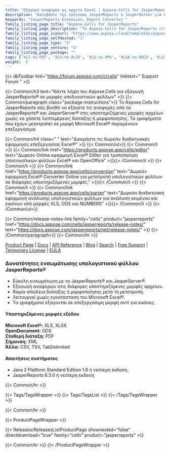 ```yaml
---
title: "Εξαγωγή αναφορών ως αρχεία Excel | Aspose.Cells for JasperReports®"
description: "Κατεβάστε την επέκταση JasperReports & JasperServer για Excel. Προσφέρει εξαγωγή αναφορών σε μορφές Microsoft Excel XLS, XLSX, PDF, ODS, TXT και SpreadsheetML χωρίς χρήση του Microsoft Excel."
keywords: "JasperReports Extension, Report Converter "
family_listing_page_title: "Aspose.Cells for JasperReports"
family_listing_page_description: "Το Aspose.Cells for JasperReports είναι μια ευέλικτη επέκταση JasperReports και JasperServer που επιτρέπει την εξαγωγή αναφορών σε μορφές Microsoft Excel XLS, XLSX, PDF, ODS, TXT και SpreadsheetML χωρίς χρήση του Microsoft Excel. Λειτουργεί ως εναλλακτική λύση στον αρχικό εξαγωγέα Microsoft Excel του JasperReports, καθώς και εξαλείφει την εξάρτηση από τη βιβλιοθήκη POI."
family_listing_page_iconurl: "https://www.aspose.cloud/templates/aspose/App_Themes/V3/images/cells/272x272/aspose_cells-for-jasperreports.png"
family_listing_page_selfHosted: "1"
family_listing_page_type: "2"
family_listing_page_venture: "4"
family_listing_page_package: ""
tags: ['XLS-to-PDF', 'XLS-to-XLSX', 'XLS-to-XPS', 'XLSX-to-DOCX', 'XLSX-to-HTML', 'XLSX-to-Markdown', 'XLSX-to-MD', 'XLSX-to-MHTML', 'XLSX-to-PDF', 'XLSX-to-PPTX']
weight:  8
---
```


{{< dbToolbar link="https://forum.aspose.com/c/cells" linktext=" Support Forum " >}}

{{< Common/h3 text="Κάντε λήψη του Aspose.Cells για εξαγωγή JasperReports® σε μορφές υπολογιστικών φύλλων"  >}}
{{< Common/paragraph class="package-instructions">}}
Το Aspose.Cells for JasperReports σάς βοηθά να εξάγετε τις αναφορές από τα JasperReports® και JasperServer® στις υποστηριζόμενες μορφές αρχείων χωρίς να χάσετε λεπτομέρειες διάταξης ή μορφοποίησης. Τα γραφήματα που έχουν μετατραπεί σε μορφή Microsoft Excel® παραμένουν επεξεργάσιμα.

{{< Common/h4 class=" " text="Δοκιμάστε τις δωρεάν διαδικτυακές εφαρμογές επεξεργασίας Excel®" >}}
{{< Common/ul>}}
{{< Common/li >}} 
{{< Common/link href="https://products.aspose.app/cells/editor" text="Δωρεάν Online εφαρμογή Excel® Editor για τροποποίηση υπολογιστικών φύλλων Excel® και OpenOffice"  >}}{{< /Common/li >}}
{{< Common/li >}} 
{{< Common/link href="https://products.aspose.app/cells/conversion" text="Δωρεάν εφαρμογή Excel® Converter Online για μετατροπή υπολογιστικών φύλλων σε διάφορες υποστηριζόμενες μορφές."  >}}{{< /Common/li >}}
{{< Common/li >}} 
{{< Common/link href="https://products.aspose.app/cells/parser" text="Δωρεάν διαδικτυακή εφαρμογή ανάλυσης υπολογιστικών φύλλων για ανάλυση κειμένου και εικόνων από μορφές XLS, ODS και NUMBERS"  >}}{{< /Common/li >}}
{{< /Common/ul>}}

{{< Common/release-notes-link family="cells" product="jasperreports" href="https://docs.aspose.com/cells/jasperreports/release-notes/" text="https://docs.aspose.com/jasperreports/net/release-notes/"  >}}
{{< /Common/paragraph>}}
{{< Common/hr >}}

[Product Page](https://products.aspose.com/cells/jasperreports/) | [Docs](https://docs.aspose.com/cells/jasperreports/) | [API Reference](https://reference.aspose.com/cells/) | [Blog](https://blog.aspose.com/category/cells/) | [Search](https://search.aspose.com/) | [Free Support](https://forum.aspose.com/c/cells) | [Temporary License](https://purchase.aspose.com/temporary-license) | [EULA](https://about.aspose.com/legal/eula/)

### Δυνατότητες ενσωμάτωσης υπολογιστικού φύλλου JasperReports®

- Εύκολη ενσωμάτωση με τα JasperReports® και JasperServer®.
- Εξαγωγή αναφορών στις διάφορες υποστηριζόμενες μορφές αρχείων.
- Καμία απώλεια διάταξης ή μορφοποίησης μετά τη μετατροπή.
- Λειτουργεί χωρίς εγκατάσταση του Microsoft Excel®.
- Τα γραφήματα εξάγονται σε επεξεργάσιμη μορφή αντί για εικόνες.

#### Υποστηριζόμενες μορφές εξόδου

**Microsoft Excel®:** XLS, XLSX\
**OpenDocument:** ODS\
**Σταθερή διάταξη:** PDF\
**Σήμανση:** XML \
**Άλλα:** CSV, TSV, TabDelimited

#### Απαιτήσεις συστήματος

- Java 2 Platform Standard Edition 1.6 ή νεότερη έκδοση.
- JasperReports 6.3.0 ή νεότερη έκδοση

{{< Common/hr >}}

{{< Tags/TagsWrapper >}}
 {{< Tags/TagsList >}}
{{< /Tags/TagsWrapper >}}

{{< Common/hr >}}

{{< ProductPageWrapper >}}
<!-- ReleasesListProductPage-->
   {{< Releases/ReleasesListProductPage shownested="false"  directdownload="true" family="cells" product="jasperreports" >}}
<!-- /ReleasesListProductPage-->
{{< Common/hr >}}
{{< /ProductPageWrapper >}}

